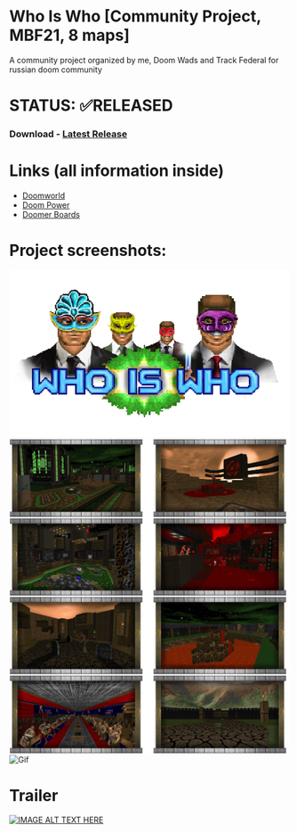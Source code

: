 # Who Is Who [Community Project, MBF21, 8 maps]

A community project organized by me, Doom Wads and Track Federal for russian doom community

# STATUS: ✅RELEASED

### Download - [Latest Release](https://github.com/dron12261games/CPL-WhoIsWho/releases/download/v1/WHOISWHO.ZIP)

# Links (all information inside)
- [Doomworld]()
- [Doom Power]()
- [Doomer Boards]()

# Project screenshots:
![Logo](./bonus/DW_MainLogo.png)
![Screens1](./bonus/Screens1.png)
![Screens2](./bonus/Screens2.png)
![Screens3](./bonus/Screens3.png)
![Screens4](./bonus/Screens4.png)
![Gif](./bonus/WIW_Anim_Full.gif)

# Trailer
[![IMAGE ALT TEXT HERE](https://img.youtube.com/vi/7L7ErogjdxI/0.jpg)](https://www.youtube.com/watch?v=7L7ErogjdxI)
